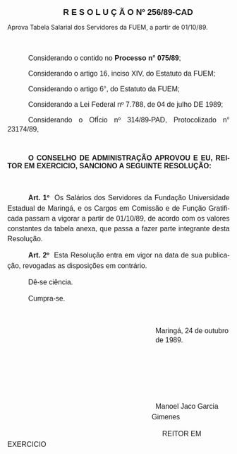 <body lang=PT-BR style='tab-interval:35.4pt'>

<div class=Section1>

<p class=MsoNormal align=center style='text-align:center'><span
style='font-size:14.0pt;mso-bidi-font-size:10.0pt;font-family:Arial'><![if !supportEmptyParas]>&nbsp;<![endif]><o:p></o:p></span></p>

<p class=MsoNormal align=center style='margin-left:32.4pt;text-align:center'><b
style='mso-bidi-font-weight:normal'><span style='font-size:14.0pt;mso-bidi-font-size:
10.0pt;font-family:Arial'>R E S O L U Ç Ã O Nº 256/89-CAD</span></b><b
style='mso-bidi-font-weight:normal'><span style='font-size:12.0pt;mso-bidi-font-size:
10.0pt;font-family:Arial'><o:p></o:p></span></b></p>

<p class=MsoBlockText>Aprova Tabela Salarial dos Servi­dores da FUEM, a partir
de 01/10/89.</p>

<p class=MsoNormal style='margin-right:36.0pt;line-height:17.4pt'><span
style='font-size:12.0pt;mso-bidi-font-size:10.0pt;font-family:Arial'><![if !supportEmptyParas]>&nbsp;<![endif]><o:p></o:p></span></p>

<p class=MsoNormal style='text-align:justify;text-indent:35.45pt;line-height:
150%'><span style='font-size:12.0pt;mso-bidi-font-size:10.0pt;font-family:Arial'>Considerando
o contido no <b>Processo n° 075/89</b>; <o:p></o:p></span></p>

<p class=MsoNormal style='text-align:justify;text-indent:35.45pt;line-height:
150%'><span style='font-size:12.0pt;mso-bidi-font-size:10.0pt;font-family:Arial'>Considerando
o artigo 16, inciso XIV, do Estatuto da FUEM;<o:p></o:p></span></p>

<p class=MsoNormal style='text-align:justify;text-indent:35.45pt;line-height:
150%'><span style='font-size:12.0pt;mso-bidi-font-size:10.0pt;font-family:Arial'>Considerando
o artigo 6°, do Estatuto da FUEM; <o:p></o:p></span></p>

<p class=MsoNormal style='text-align:justify;text-indent:35.45pt;line-height:
150%'><span style='font-size:12.0pt;mso-bidi-font-size:10.0pt;font-family:Arial'>Considerando
a Lei Federal nº 7.788, de 04 de julho DE 1989;<o:p></o:p></span></p>

<p class=MsoNormal style='text-align:justify;text-indent:35.45pt;line-height:
150%'><span style='font-size:12.0pt;mso-bidi-font-size:10.0pt;font-family:Arial'>Considerando
o OfÍcio nº 314/89-PAD, Protocolizado n° 23174/89,<o:p></o:p></span></p>

<p class=MsoNormal style='text-align:justify;text-indent:35.45pt;tab-stops:
387.0pt'><b><span style='font-size:12.0pt;mso-bidi-font-size:10.0pt;font-family:
Arial'><![if !supportEmptyParas]>&nbsp;<![endif]><o:p></o:p></span></b></p>

<p class=MsoNormal style='text-align:justify;text-indent:35.45pt;tab-stops:
387.0pt'><b><span style='font-size:12.0pt;mso-bidi-font-size:10.0pt;font-family:
Arial'>O CONSELHO DE ADMINISTRAÇÃO APROVOU E EU, REITOR EM EXERCICIO, SANCIONO
A SEGUINTE RESOLUÇÃO:<o:p></o:p></span></b></p>

<p class=MsoNormal style='text-align:justify;text-indent:35.4pt;line-height:
17.4pt'><span style='font-size:12.0pt;mso-bidi-font-size:10.0pt;font-family:
Arial'><![if !supportEmptyParas]>&nbsp;<![endif]><o:p></o:p></span></p>

<p class=MsoNormal style='text-align:justify;text-indent:35.4pt;line-height:
17.4pt'><b><span style='font-size:12.0pt;mso-bidi-font-size:10.0pt;font-family:
Arial'>Art. 1º</span></b><span style='font-size:12.0pt;mso-bidi-font-size:10.0pt;
font-family:Arial'><span style="mso-spacerun: yes">  </span>Os Salários dos
Servidores da Fundação Universidade Estadual de Maringá, e os Cargos em
Comissão e de Função Gra­tificada passam a vigorar a partir de 01/10/89, de
acordo com os valores constantes da tabela anexa, que passa a fazer parte
integrante desta Re­solução.<o:p></o:p></span></p>

<p class=MsoNormal style='text-align:justify;text-indent:35.4pt;line-height:
17.4pt'><b><span style='font-size:12.0pt;mso-bidi-font-size:10.0pt;font-family:
Arial'>Art. 2º</span></b><span style='font-size:12.0pt;mso-bidi-font-size:10.0pt;
font-family:Arial'><span style="mso-spacerun: yes">  </span>Esta Resolução
entra em vigor na data de sua publicação, revogadas as disposições em
contrário.<o:p></o:p></span></p>

<p class=MsoNormal style='text-align:justify;text-indent:35.4pt;line-height:
17.4pt'><span style='font-size:12.0pt;mso-bidi-font-size:10.0pt;font-family:
Arial'>Dê-se ciência.<o:p></o:p></span></p>

<p class=MsoNormal style='text-align:justify;text-indent:35.4pt;line-height:
17.4pt'><span style='font-size:12.0pt;mso-bidi-font-size:10.0pt;font-family:
Arial'>Cumpra-se.<o:p></o:p></span></p>

<p class=MsoNormal style='line-height:17.4pt'><span style='font-size:12.0pt;
mso-bidi-font-size:10.0pt;font-family:Arial'><![if !supportEmptyParas]>&nbsp;<![endif]><o:p></o:p></span></p>

<p class=MsoNormal style='margin-left:252.0pt;line-height:150%'><span
style='font-size:12.0pt;mso-bidi-font-size:10.0pt;font-family:Arial'>Maringá,
24 de outubro de 1989.<o:p></o:p></span></p>

<p class=MsoNormal style='margin-left:28.8pt;text-indent:-28.8pt;line-height:
18.0pt'><span style='font-size:12.0pt;mso-bidi-font-size:10.0pt;font-family:
Arial'><![if !supportEmptyParas]>&nbsp;<![endif]><o:p></o:p></span></p>

<p class=MsoNormal style='margin-left:28.8pt;text-indent:-28.8pt;line-height:
18.0pt'><span style='font-size:12.0pt;mso-bidi-font-size:10.0pt;font-family:
Arial'><![if !supportEmptyParas]>&nbsp;<![endif]><o:p></o:p></span></p>

<p class=MsoNormal style='margin-left:28.8pt;text-indent:-28.8pt;line-height:
18.0pt'><span style='font-size:12.0pt;mso-bidi-font-size:10.0pt;font-family:
Arial'><![if !supportEmptyParas]>&nbsp;<![endif]><o:p></o:p></span></p>

<p class=MsoNormal style='margin-left:245.4pt;text-indent:6.6pt;line-height:
18.0pt'><span lang=ES-TRAD style='font-size:12.0pt;mso-bidi-font-size:10.0pt;
font-family:Arial;mso-ansi-language:ES-TRAD'>Manoel Jaco Garcia Gimenes <o:p></o:p></span></p>

<p class=MsoNormal style='line-height:18.0pt'><span lang=ES-TRAD
style='font-size:12.0pt;mso-bidi-font-size:10.0pt;font-family:Arial;mso-ansi-language:
ES-TRAD'><span style="mso-spacerun:
yes">                                                                         
</span><span style="mso-spacerun: yes">     </span></span><span
style='font-size:12.0pt;mso-bidi-font-size:10.0pt;font-family:Arial'>REITOR EM
EXERCICIO<o:p></o:p></span></p>

<p class=MsoNormal style='margin-top:14.4pt;margin-right:0cm;margin-bottom:
0cm;margin-left:214.8pt;margin-bottom:.0001pt'><span style='font-size:12.0pt;
mso-bidi-font-size:10.0pt;font-family:Arial'><![if !supportEmptyParas]>&nbsp;<![endif]><o:p></o:p></span></p>

<p class=MsoNormal style='margin-top:14.4pt;margin-right:0cm;margin-bottom:
0cm;margin-left:214.8pt;margin-bottom:.0001pt'><span style='font-size:12.0pt;
mso-bidi-font-size:10.0pt;font-family:Arial'><span style="mso-spacerun:
yes"> </span><o:p></o:p></span></p>

<p class=MsoNormal><span style='font-size:12.0pt;mso-bidi-font-size:10.0pt;
font-family:Arial'><![if !supportEmptyParas]>&nbsp;<![endif]><o:p></o:p></span></p>

</div>

</body>
